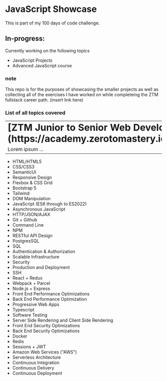 # JavaScript Showcase

This is part of my 100 days of code challenge. 


## In-progress:

Currently working on the following topics 

* JavaScript Projects
* Advanced JavaScript course 

### note

This repo is for the purposes of showcasing the smaller projects as well as collecting all of the exercises I have worked on while completeing the ZTM fullstack career path.
(insert link here)

### List of all topics covered

<table border="0">
 <tr>
    <td><b style="font-size:30px">[ZTM Junior to Senior Web Developer](https://academy.zerotomastery.io/courses/enrolled/700470)</b></td>
    <td><b style="font-size:30px">[ZTM Complete Web Developer](https://academy.zerotomastery.io/courses/enrolled/697434)</b></td>
 </tr>
 <tr>
    <td>Lorem ipsum ...</td>
    <td>Lorem ipsum ...</td>
 </tr>
</table>

* HTML/HTML5
* CSS/CSS3
* SemanticUI
* Responsive Design
* Flexbox & CSS Grid
* Bootstrap 5
* Tailwind
* DOM Manipulation
* JavaScript (ES6 through to ES2022)
* Asynchronous JavaScript
* HTTP/JSON/AJAX
* Git + Github
* Command Line
* NPM
* RESTful API Design
* PostgresSQL
* SQL
* Authentication & Authorization
* Scalable Infrastructure
* Security
* Production and Deployment
* SSH
* React + Redux
* Webpack + Parcel
* Node.js + Express
* Front End Performance Optimizations
* Back End Performance Optimization
* Progressive Web Apps
* Typescript
* Software Testing
* Server Side Rendering and Client Side Rendering
* Front End Security Optimizations
* Back End Security Optimizations
* Docker
* Redis
* Sessions + JWT
* Amazon Web Services ("AWS")
* Serverless Architecture
* Continuous Integration
* Continuous Delivery
* Continuous Deployment